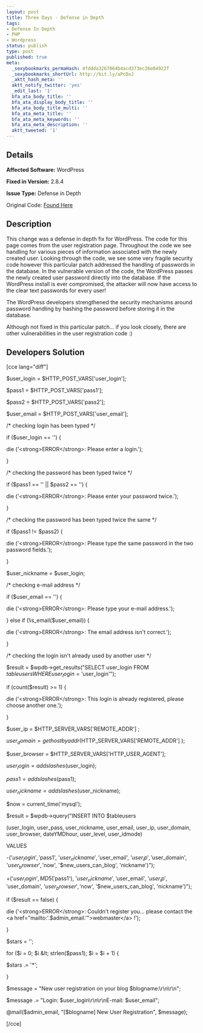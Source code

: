 ```yaml
---
layout: post
title: Three Days - Defense in Depth
tags:
- Defense In Depth
- PHP
- Wordpress
status: publish
type: post
published: true
meta:
  _sexybookmarks_permaHash: 4fddda3267064b4acd373ec26e04922f
  _sexybookmarks_shortUrl: http://bit.ly/aPcDxJ
  _aktt_hash_meta: ''
  aktt_notify_twitter: 'yes'
  _edit_last: '1'
  bfa_ata_body_title: ''
  bfa_ata_display_body_title: ''
  bfa_ata_body_title_multi: ''
  bfa_ata_meta_title: ''
  bfa_ata_meta_keywords: ''
  bfa_ata_meta_description: ''
  aktt_tweeted: '1'
---
```

## Details
__Affected Software:__ WordPress

__Fixed in Version:__  2.8.4

__Issue Type:__ Defense in Depth

Original Code: <a title="Three Days" href="http://spotthevuln.com/2010/03/three-days/" target="_blank">Found Here</a>
## Description
This change was a defense in depth fix for WordPress.  The code for this page comes from the user registration page.  Throughout the code we see handling for various pieces of information associated with the newly created user.  Looking through the code, we see some very fragile security code however this particular patch addressed the handling of passwords in the database.  In the vulnerable version of the code, the WordPress passes the newly created user password directly into the database.  If the WordPress install is ever compromised, the attacker will now have access to the clear text passwords for every user!

The WordPress developers strengthened the security mechanisms around password handling by hashing the password before storing it in the database. 

Although not fixed in this particular patch… if you look closely, there are other vulnerabilities in the user registration code :)
<h2>Developers Solution</h2>
[cce lang="diff"]

$user_login = $HTTP_POST_VARS['user_login'];

$pass1 = $HTTP_POST_VARS['pass1'];

$pass2 = $HTTP_POST_VARS['pass2'];

$user_email = $HTTP_POST_VARS['user_email'];

/* checking login has been typed */

if ($user_login == '') {

die ('&lt;strong&gt;ERROR&lt;/strong&gt;: Please enter a login.');

}

/* checking the password has been typed twice */

if ($pass1 == '' || $pass2 == '') {

die ('&lt;strong&gt;ERROR&lt;/strong&gt;: Please enter your password twice.');

}

/* checking the password has been typed twice the same */

if ($pass1 != $pass2) {

die ('&lt;strong&gt;ERROR&lt;/strong&gt;: Please type the same password in the two password fields.');

}

$user_nickname = $user_login;

/* checking e-mail address */

if ($user_email == '') {

die ('&lt;strong&gt;ERROR&lt;/strong&gt;: Please type your e-mail address.');

} else if (!is_email($user_email)) {

die ('&lt;strong&gt;ERROR&lt;/strong&gt;: The email address isn\'t correct.');

}

/* checking the login isn't already used by another user */

$result = $wpdb-&gt;get_results("SELECT user_login FROM $tableusers WHERE user_login = '$user_login'");

if (count($result) &gt;= 1) {

die ('&lt;strong&gt;ERROR&lt;/strong&gt;: This login is already registered, please choose another one.');

}

$user_ip = $HTTP_SERVER_VARS['REMOTE_ADDR'] ;

$user_domain = gethostbyaddr($HTTP_SERVER_VARS['REMOTE_ADDR'] );

$user_browser = $HTTP_SERVER_VARS['HTTP_USER_AGENT'];

$user_login = addslashes($user_login);

$pass1 = addslashes($pass1);

$user_nickname = addslashes($user_nickname);

$now = current_time('mysql');

$result = $wpdb-&gt;query("INSERT INTO $tableusers

(user_login, user_pass, user_nickname, user_email, user_ip, user_domain, user_browser, dateYMDhour, user_level, user_idmode)

VALUES

-('$user_login', '$pass1', '$user_nickname', '$user_email', '$user_ip', '$user_domain', '$user_browser', '$now', '$new_users_can_blog', 'nickname')");

+('$user_login', MD5('$pass1'), '$user_nickname', '$user_email', '$user_ip', '$user_domain', '$user_browser', '$now', '$new_users_can_blog', 'nickname')");

if ($result == false) {

die ('&lt;strong&gt;ERROR&lt;/strong&gt;: Couldn\'t register you... please contact the &lt;a href="mailto:'.$admin_email.'"&gt;webmaster&lt;/a&gt; !');

}

$stars = '';

for ($i = 0; $i &lt; strlen($pass1); $i = $i + 1) {

$stars .= '*';

}

$message = "New user registration on your blog $blogname:\r\n\r\n";

$message .= "Login: $user_login\r\n\r\nE-mail: $user_email";

@mail($admin_email, "[$blogname] New User Registration", $message);

[/cce] 
